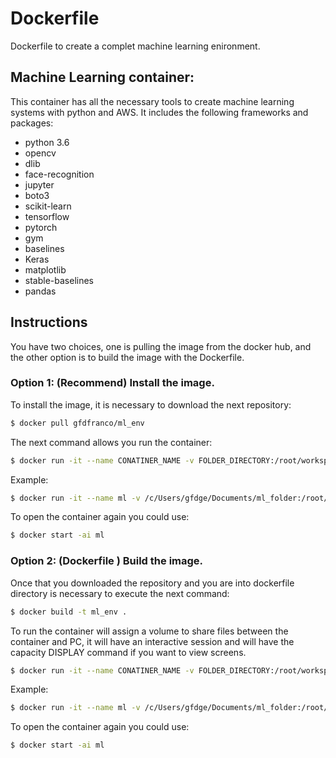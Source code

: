 # Dockerfile
Dockerfile to create a complet machine learning enironment. 
## Machine Learning container:
This container has all the necessary tools to create machine learning systems with python and AWS. It includes the following frameworks and packages:
- python 3.6
- opencv
- dlib
- face-recognition
- jupyter
- boto3
- scikit-learn
- tensorflow
- pytorch 
- gym
- baselines
- Keras
- matplotlib
- stable-baselines
- pandas

## Instructions 
You have two choices, one is pulling the image from the docker hub, and the other option is to build the image with the Dockerfile. 

### Option 1: (Recommend) Install the image.


To install the image, it is necessary to download the next repository:
```sh
$ docker pull gfdfranco/ml_env
```
The next command allows you run the container:
```sh
$ docker run -it --name CONATINER_NAME -v FOLDER_DIRECTORY:/root/workspace -e DISPLAY=XLAUNCH_IP:0.0 gfdfranco/ml_env
```
Example:
```sh
$ docker run -it --name ml -v /c/Users/gfdge/Documents/ml_folder:/root/workspace -e DISPLAY=192.168.56.1:0.0 gfdfranco/ml_env
```
To open the container again you could use:
```sh
$ docker start -ai ml
```


### Option 2: (Dockerfile ) Build the image.
Once that you downloaded the repository and you are into dockerfile directory is necessary to execute the next command:
```sh
$ docker build -t ml_env .
```
To run the container will assign a volume to share files between the container and PC, it will have an interactive session and will have the capacity  DISPLAY command if you want to view screens.
```sh
$ docker run -it --name CONATINER_NAME -v FOLDER_DIRECTORY:/root/workspace -e DISPLAY=XLAUNCH_IP:0.0 ml_env
```
Example:
```sh
$ docker run -it --name ml -v /c/Users/gfdge/Documents/ml_folder:/root/workspace -e DISPLAY=192.168.56.1:0.0 ml_env
```
To open the container again you could use:
```sh
$ docker start -ai ml
```


